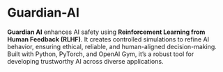 # Guardian-AI
**Guardian AI** enhances AI safety using **Reinforcement Learning from Human Feedback (RLHF)**. It creates controlled simulations to refine AI behavior, ensuring ethical, reliable, and human-aligned decision-making. Built with Python, PyTorch, and OpenAI Gym, it’s a robust tool for developing trustworthy AI across diverse applications.
